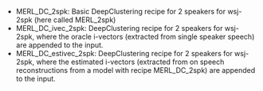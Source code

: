 

- MERL_DC_2spk: Basic DeepClustering recipe for 2 speakers for wsj-2spk (here called MERL_2spk)
- MERL_DC_ivec_2spk: DeepClustering recipe for 2 speakers for wsj-2spk, where the oracle i-vectors (extracted from 
single speaker speech) are appended to the input. 
- MERL_DC_estivec_2spk: DeepClustering recipe for 2 speakers for wsj-2spk, where the estimated i-vectors (extracted from 
on speech reconstructions from a model with recipe MERL_DC_2spk) are appended to the input. 